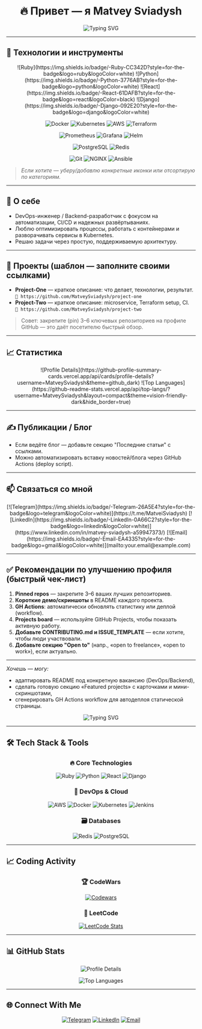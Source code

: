 


# <div align="center">🔥 Привет — я Matvey Sviadysh</div>

<div align="center">
  <img src="https://readme-typing-svg.demolab.com?font=Fira+Code&pause=1000&color=22D3EE&width=680&lines=DevOps+Enthusiast;Backend+Engineer;Problem+Solver" alt="Typing SVG" />
</div>

---

## 🧰 Технологии и инструменты

<div align="center">
<!-- Core -->
![Ruby](https://img.shields.io/badge/-Ruby-CC342D?style=for-the-badge&logo=ruby&logoColor=white)
![Python](https://img.shields.io/badge/-Python-3776AB?style=for-the-badge&logo=python&logoColor=white)
![React](https://img.shields.io/badge/-React-61DAFB?style=for-the-badge&logo=react&logoColor=black)
![Django](https://img.shields.io/badge/-Django-092E20?style=for-the-badge&logo=django&logoColor=white)

<!-- DevOps -->
![Docker](https://img.shields.io/badge/-Docker-2496ED?style=for-the-badge&logo=docker&logoColor=white)
![Kubernetes](https://img.shields.io/badge/-Kubernetes-326CE5?style=for-the-badge&logo=kubernetes&logoColor=white)
![AWS](https://img.shields.io/badge/AWS-%23FF9900.svg?style=for-the-badge&logo=amazon-aws&logoColor=white)
![Terraform](https://img.shields.io/badge/-Terraform-623CE4?style=for-the-badge&logo=terraform&logoColor=white)

<!-- Infra / Monitoring -->
![Prometheus](https://img.shields.io/badge/-Prometheus-E6522C?style=for-the-badge&logo=prometheus&logoColor=white)
![Grafana](https://img.shields.io/badge/-Grafana-F46800?style=for-the-badge&logo=grafana&logoColor=white)
![Helm](https://img.shields.io/badge/-Helm-0F172A?style=for-the-badge&logo=helm&logoColor=white)

<!-- Databases & Caching -->
![PostgreSQL](https://img.shields.io/badge/-PostgreSQL-4169E1?style=for-the-badge&logo=postgresql&logoColor=white)
![Redis](https://img.shields.io/badge/-Redis-DC382D?style=for-the-badge&logo=redis&logoColor=white)

<!-- Others -->
![Git](https://img.shields.io/badge/-Git-F05032?style=for-the-badge&logo=git&logoColor=white)
![NGINX](https://img.shields.io/badge/-NGINX-009639?style=for-the-badge&logo=nginx&logoColor=white)
![Ansible](https://img.shields.io/badge/-Ansible-EE0000?style=for-the-badge&logo=ansible&logoColor=white)
</div>

> *Если хотите — уберу/добавлю конкретные иконки или отсортирую по категориям.*

---

## 🚀 О себе
- DevOps-инженер / Backend-разработчик с фокусом на автоматизации, CI/CD и надежных развёртываниях.
- Люблю оптимизировать процессы, работать с контейнерами и разворачивать сервисы в Kubernetes.
- Решаю задачи через простую, поддерживаемую архитектуру.

---

## 📌 Проекты (шаблон — заполните своими ссылками)
- **Project-One** — краткое описание: что делает, технологии, результат.  
  `🔗 https://github.com/MatveySviadysh/project-one`
- **Project-Two** — краткое описание: microservice, Terraform setup, CI.  
  `🔗 https://github.com/MatveySviadysh/project-two`

> Совет: закрепите (pin) 3–6 ключевых репозиториев на профиле GitHub — это даёт посетителю быстрый обзор.

---

## 📈 Статистика

<div align="center">
![Profile Details](https://github-profile-summary-cards.vercel.app/api/cards/profile-details?username=MatveySviadysh&theme=github_dark)
![Top Languages](https://github-readme-stats.vercel.app/api/top-langs/?username=MatveySviadysh&layout=compact&theme=vision-friendly-dark&hide_border=true)
</div>

---

## ✍️ Публикации / Блог
- Если ведёте блог — добавьте секцию "Последние статьи" с ссылками.
- Можно автоматизировать вставку новостей/блога через GitHub Actions (deploy script).

---

## 📫 Связаться со мной
<div align="center">
[![Telegram](https://img.shields.io/badge/-Telegram-26A5E4?style=for-the-badge&logo=telegram&logoColor=white)](https://t.me/MatveiSviadysh)
[![LinkedIn](https://img.shields.io/badge/-LinkedIn-0A66C2?style=for-the-badge&logo=linkedin&logoColor=white)](https://www.linkedin.com/in/matvey-sviadysh-a59947373/)
[![Email](https://img.shields.io/badge/-Email-EA4335?style=for-the-badge&logo=gmail&logoColor=white)](mailto:your.email@example.com)
</div>

---

## ✅ Рекомендации по улучшению профиля (быстрый чек-лист)
1. **Pinned repos** — закрепите 3–6 ваших лучших репозиториев.  
2. **Короткие демо/скриншоты** в README каждого проекта.  
3. **GH Actions**: автоматически обновлять статистику или деплой (workflow).  
4. **Projects board** — используйте GitHub Projects, чтобы показать активную работу.  
5. **Добавьте CONTRIBUTING.md и ISSUE_TEMPLATE** — если хотите, чтобы люди участвовали.  
6. **Добавьте секцию "Open to"** (напр., «open to freelance», «open to work»), если актуально.  

---

*Хочешь — могу:*
- адаптировать README под конкретную вакансию (DevOps/Backend),
- сделать готовую секцию «Featured projects» с карточками и мини-скриншотами,
- сгенерировать GH Actions workflow для автодеплоя статической страницы.













<div align="center">
  <img src="https://readme-typing-svg.demolab.com?font=Fira+Code&pause=1000&color=22D3EE&width=435&lines=Hello%2C+I'm+Matvey+Sviadysh;DevOps+Enthusiast;Problem+Solver" alt="Typing SVG" />
</div>

---

## 🛠️ Tech Stack & Tools

<div align="center">
  
### 🔥 Core Technologies
![Ruby](https://img.shields.io/badge/-Ruby-CC342D?style=for-the-badge&logo=ruby&logoColor=white)
![Python](https://img.shields.io/badge/-Python-3776AB?style=for-the-badge&logo=python&logoColor=white)
![React](https://img.shields.io/badge/-React-61DAFB?style=for-the-badge&logo=react&logoColor=black)
![Django](https://img.shields.io/badge/-Django-092E20?style=for-the-badge&logo=django&logoColor=white)

### 🚀 DevOps & Cloud
![AWS](https://img.shields.io/badge/AWS-%23FF9900.svg?style=for-the-badge&logo=amazon-aws&logoColor=white)
![Docker](https://img.shields.io/badge/-Docker-2496ED?style=for-the-badge&logo=docker&logoColor=white)
![Kubernetes](https://img.shields.io/badge/-Kubernetes-326CE5?style=for-the-badge&logo=kubernetes&logoColor=white)
![Jenkins](https://img.shields.io/badge/-Jenkins-D24939?style=for-the-badge&logo=jenkins&logoColor=white)

### 🗃️ Databases
![Redis](https://img.shields.io/badge/-Redis-DC382D?style=for-the-badge&logo=redis&logoColor=white)
![PostgreSQL](https://img.shields.io/badge/-PostgreSQL-4169E1?style=for-the-badge&logo=postgresql&logoColor=white)

</div>

---

## 📈 Coding Activity

<div align="center">
  
### 🏆 CodeWars
[![Codewars](https://www.codewars.com/users/MatveySviadysh/badges/large)](https://www.codewars.com/users/MatveySviadysh)

### 🧠 LeetCode
[![LeetCode Stats](https://leetcard.jacoblin.cool/MavteySviadysh?theme=dark&font=baloo_thambi&ext=activity)](https://leetcode.com/u/MavteySviadysh/)

</div>

---

## 📊 GitHub Stats

<div align="center">
  
![Profile Details](https://github-profile-summary-cards.vercel.app/api/cards/profile-details?username=MatveySviadysh&theme=github_dark)

![Top Languages](https://github-readme-stats.vercel.app/api/top-langs/?username=MatveySviadysh&layout=compact&theme=vision-friendly-dark&hide_border=true)


</div>

---

## 🌐 Connect With Me

<div align="center">
  
[![Telegram](https://img.shields.io/badge/-Telegram-26A5E4?style=for-the-badge&logo=telegram&logoColor=white)](https://t.me/MatveiSviadysh)
[![LinkedIn](https://img.shields.io/badge/-LinkedIn-0A66C2?style=for-the-badge&logo=linkedin&logoColor=white)](https://www.linkedin.com/in/matvey-sviadysh-a59947373/)
[![Email](https://img.shields.io/badge/-Email-EA4335?style=for-the-badge&logo=gmail&logoColor=white)](mailto:your.email@example.com)

</div>

